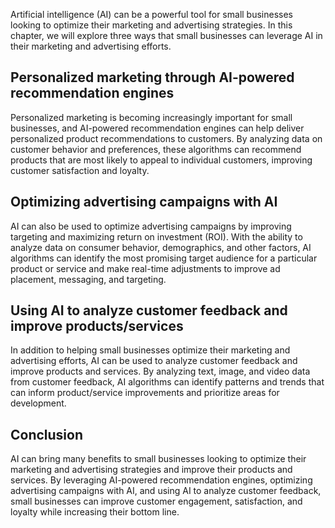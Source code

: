 

Artificial intelligence (AI) can be a powerful tool for small businesses looking to optimize their marketing and advertising strategies. In this chapter, we will explore three ways that small businesses can leverage AI in their marketing and advertising efforts.

Personalized marketing through AI-powered recommendation engines
----------------------------------------------------------------

Personalized marketing is becoming increasingly important for small businesses, and AI-powered recommendation engines can help deliver personalized product recommendations to customers. By analyzing data on customer behavior and preferences, these algorithms can recommend products that are most likely to appeal to individual customers, improving customer satisfaction and loyalty.

Optimizing advertising campaigns with AI
----------------------------------------

AI can also be used to optimize advertising campaigns by improving targeting and maximizing return on investment (ROI). With the ability to analyze data on consumer behavior, demographics, and other factors, AI algorithms can identify the most promising target audience for a particular product or service and make real-time adjustments to improve ad placement, messaging, and targeting.

Using AI to analyze customer feedback and improve products/services
-------------------------------------------------------------------

In addition to helping small businesses optimize their marketing and advertising efforts, AI can be used to analyze customer feedback and improve products and services. By analyzing text, image, and video data from customer feedback, AI algorithms can identify patterns and trends that can inform product/service improvements and prioritize areas for development.

Conclusion
----------

AI can bring many benefits to small businesses looking to optimize their marketing and advertising strategies and improve their products and services. By leveraging AI-powered recommendation engines, optimizing advertising campaigns with AI, and using AI to analyze customer feedback, small businesses can improve customer engagement, satisfaction, and loyalty while increasing their bottom line.
